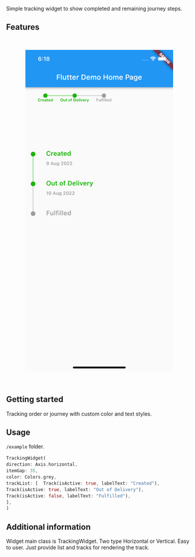 <!-- 
This README describes the package. If you publish this package to pub.dev,
this README's contents appear on the landing page for your package.

For information about how to write a good package README, see the guide for
[writing package pages](https://dart.dev/guides/libraries/writing-package-pages). 

For general information about developing packages, see the Dart guide for
[creating packages](https://dart.dev/guides/libraries/create-library-packages)
and the Flutter guide for
[developing packages and plugins](https://flutter.dev/developing-packages). 
-->

Simple tracking widget to show completed and remaining journey steps.

## Features

<br>
<p align="center">
    <img src="screen_shot.png" width="400"/>
</p>
<br>

## Getting started

Tracking order or journey with custom color and text styles.

## Usage

`/example` folder. 

```dart
TrackingWidget(
direction: Axis.horizontal,
itemGap: 35,
color: Colors.grey,
trackList: [  Track(isActive: true, labelText: "Created"),
Track(isActive: true, labelText: "Out of Delivery"),
Track(isActive: false, labelText: "Fulfilled"),
],
)
```

## Additional information

Widget main class is TrackingWidget. Two type Horizontal or Vertical.
Easy to user. Just provide list and tracks for rendering the track.
